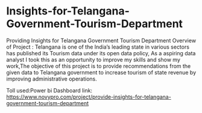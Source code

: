 # Insights-for-Telangana-Government-Tourism-Department
Providing Insights for Telangana Government Tourism Department 
Overview of Project :
Telangana is one of the India’s leading state in various sectors has published its Tourism data under its open data policy, As a aspiring data analyst I took this as an opportunity to improve my skills and show my work,The objective of this project is to provide recommendations from the given data to Telangana government to 
increase tourism of state revenue by improving administrative operations.


Toll used:Power bi
Dashboard link: https://www.novypro.com/project/provide-insights-for-telangana-government-tourism-department

